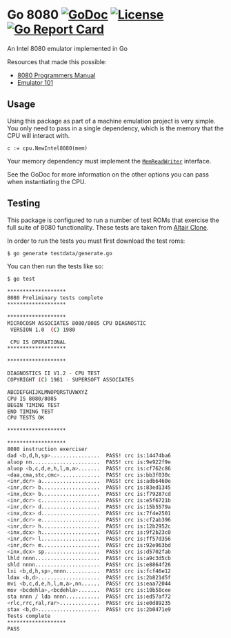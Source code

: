 # Go 8080 [![GoDoc](https://godoc.org/github.com/danmrichards/go8080?status.svg)](https://godoc.org/github.com/danmrichards/go8080) [![License](http://img.shields.io/badge/license-mit-blue.svg)](https://raw.githubusercontent.com/danmrichards/go8080/master/LICENSE) [![Go Report Card](https://goreportcard.com/badge/github.com/danmrichards/go8080)](https://goreportcard.com/report/github.com/danmrichards/go8080)
An Intel 8080 emulator implemented in Go

Resources that made this possible:

* [8080 Programmers Manual][1]
* [Emulator 101][2]

## Usage
Using this package as part of a machine emulation project is very simple. You
only need to pass in a single dependency, which is the memory that the CPU will
interact with.

```golang
c := cpu.NewIntel8080(mem)
```

Your memory dependency must implement the [`MemReadWriter`][3] interface.

See the GoDoc for more information on the other options you can pass when
instantiating the CPU.

## Testing
This package is configured to run a number of test ROMs that exercise the full
suite of 8080 functionality. These tests are taken from [Altair Clone][4].

In order to run the tests you must first download the test roms:

```bash
$ go generate testdata/generate.go
```

You can then run the tests like so:

```bash
$ go test

*******************
8080 Preliminary tests complete
*******************

*******************
MICROCOSM ASSOCIATES 8080/8085 CPU DIAGNOSTIC
 VERSION 1.0  (C) 1980

 CPU IS OPERATIONAL
*******************

*******************

DIAGNOSTICS II V1.2 - CPU TEST
COPYRIGHT (C) 1981 - SUPERSOFT ASSOCIATES

ABCDEFGHIJKLMNOPQRSTUVWXYZ
CPU IS 8080/8085
BEGIN TIMING TEST
END TIMING TEST
CPU TESTS OK

*******************

*******************
8080 instruction exerciser
dad <b,d,h,sp>................  PASS! crc is:14474ba6
aluop nn......................  PASS! crc is:9e922f9e
aluop <b,c,d,e,h,l,m,a>.......  PASS! crc is:cf762c86
<daa,cma,stc,cmc>.............  PASS! crc is:bb3f030c
<inr,dcr> a...................  PASS! crc is:adb6460e
<inr,dcr> b...................  PASS! crc is:83ed1345
<inx,dcx> b...................  PASS! crc is:f79287cd
<inr,dcr> c...................  PASS! crc is:e5f6721b
<inr,dcr> d...................  PASS! crc is:15b5579a
<inx,dcx> d...................  PASS! crc is:7f4e2501
<inr,dcr> e...................  PASS! crc is:cf2ab396
<inr,dcr> h...................  PASS! crc is:12b2952c
<inx,dcx> h...................  PASS! crc is:9f2b23c0
<inr,dcr> l...................  PASS! crc is:ff57d356
<inr,dcr> m...................  PASS! crc is:92e963bd
<inx,dcx> sp..................  PASS! crc is:d5702fab
lhld nnnn.....................  PASS! crc is:a9c3d5cb
shld nnnn.....................  PASS! crc is:e8864f26
lxi <b,d,h,sp>,nnnn...........  PASS! crc is:fcf46e12
ldax <b,d>....................  PASS! crc is:2b821d5f
mvi <b,c,d,e,h,l,m,a>,nn......  PASS! crc is:eaa72044
mov <bcdehla>,<bcdehla>.......  PASS! crc is:10b58cee
sta nnnn / lda nnnn...........  PASS! crc is:ed57af72
<rlc,rrc,ral,rar>.............  PASS! crc is:e0d89235
stax <b,d>....................  PASS! crc is:2b0471e9
Tests complete
*******************
PASS
```

[1]: http://altairclone.com/downloads/manuals/8080%20Programmers%20Manual.pdf
[2]: http://emulator101.com
[3]: interfaces.go#L21
[4]: http://altairclone.com/downloads/cpu_tests/